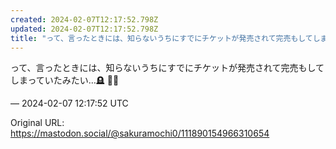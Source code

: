 ```yaml
---
created: 2024-02-07T12:17:52.798Z
updated: 2024-02-07T12:17:52.798Z
title: "って、言ったときには、知らないうちにすでにチケットが発売されて完売もしてしまって[...]"
---
```


<p>って、言ったときには、知らないうちにすでにチケットが発売されて完売もしてしまっていたみたい…🪦 👋🏻</p>

&mdash; 2024-02-07 12:17:52 UTC

Original URL: https://mastodon.social/@sakuramochi0/111890154966310654
